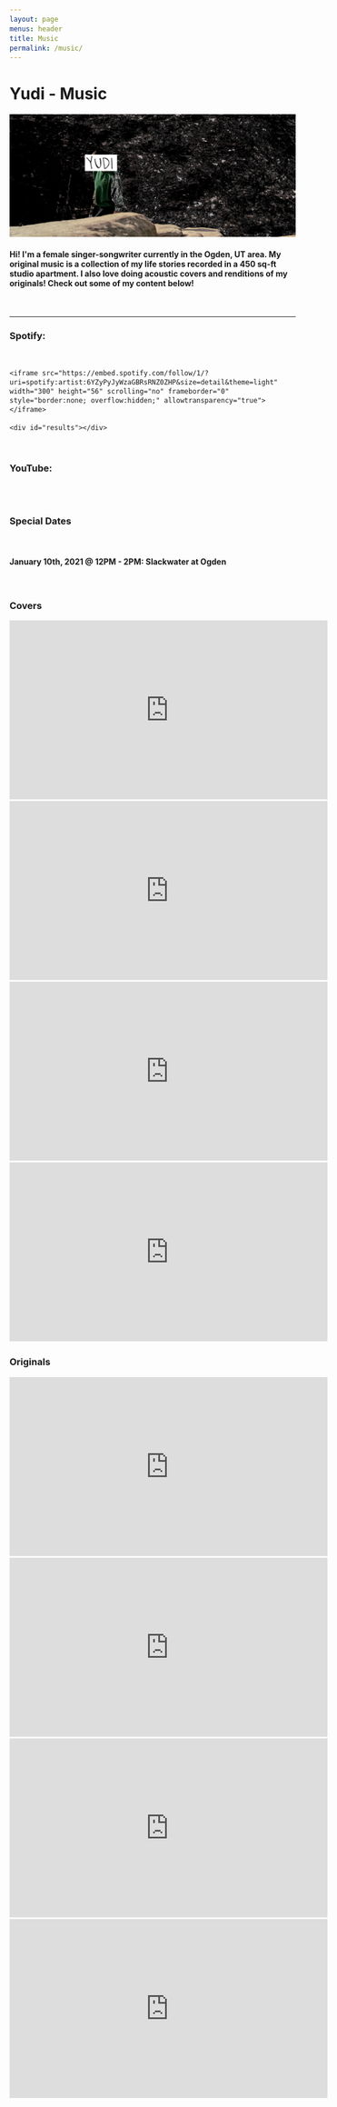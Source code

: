 ```yaml
---
layout: page
menus: header
title: Music
permalink: /music/
---
```


<h1 class="text-center"> Yudi - Music </h1>
<img src="/assets/img/header.png" class="img-fluid">

<br/>
<h4>Hi! I'm a female singer-songwriter currently in the Ogden, UT area. My original music is a collection of my life stories recorded in a 450 sq-ft studio apartment. I also love doing acoustic covers and renditions of my originals! Check out some of my content below!</h4>
<br/>
<hr />
<h3>Spotify:</h3>
<br/>
<body>
   <div class="container">

   	<iframe src="https://embed.spotify.com/follow/1/?uri=spotify:artist:6YZyPyJyWzaGBRsRNZ0ZHP&size=detail&theme=light" width="300" height="56" scrolling="no" frameborder="0" style="border:none; overflow:hidden;" allowtransparency="true"></iframe>

   	<div id="results"></div>

   </div>

 </body>
<br/>
<h3>YouTube:</h3>
<br/>
<body>
<div class="container">
<script src="https://apis.google.com/js/platform.js"></script>

<div class="g-ytsubscribe" data-channelid="UCBngJ1efJfFtKdmBZWKo-kg" data-layout="full" data-count="hidden"></div>
   </div>
</body>
<br/>
<h3>Special Dates</h3>
<br/>
<h4>
January 10th, 2021 @ 12PM - 2PM: Slackwater at Ogden
</h4>
<br/>
<h3>Covers</h3>

<iframe width="560" height="315" src="https://www.youtube.com/embed/iygOABIW_Qs" frameborder="0" allow="accelerometer; autoplay; encrypted-media; gyroscope; picture-in-picture" allowfullscreen></iframe>

<iframe width="560" height="315" src="https://www.youtube.com/embed/FsQGA0AIaUY" frameborder="0" allow="accelerometer; autoplay; encrypted-media; gyroscope; picture-in-picture" allowfullscreen></iframe>

<iframe width="560" height="315" src="https://www.youtube.com/embed/ytDrD1Tmxkw" frameborder="0" allow="accelerometer; autoplay; encrypted-media; gyroscope; picture-in-picture" allowfullscreen></iframe>

<iframe width="560" height="315" src="https://www.youtube.com/embed/fAAVWLOopRY" frameborder="0" allow="accelerometer; autoplay; encrypted-media; gyroscope; picture-in-picture" allowfullscreen></iframe>


<h3>Originals</h3>

<iframe width="560" height="315" src="https://www.youtube.com/embed/aTwRE3vL2Bs" frameborder="0" allow="accelerometer; autoplay; encrypted-media; gyroscope; picture-in-picture" allowfullscreen></iframe>

<iframe width="560" height="315" src="https://www.youtube.com/embed/-ty8y-nRHCA" frameborder="0" allow="accelerometer; autoplay; encrypted-media; gyroscope; picture-in-picture" allowfullscreen></iframe>

<iframe width="560" height="315" src="https://www.youtube.com/embed/ngDtU--h0HY" frameborder="0" allow="accelerometer; autoplay; encrypted-media; gyroscope; picture-in-picture" allowfullscreen></iframe>

<iframe width="560" height="315" src="https://www.youtube.com/embed/54Dtv1WgtjU" frameborder="0" allow="accelerometer; autoplay; clipboard-write; encrypted-media; gyroscope; picture-in-picture" allowfullscreen></iframe>
